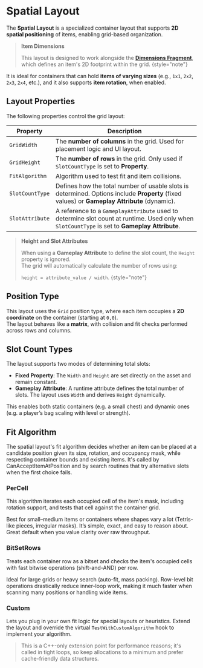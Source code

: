 # Spatial Layout
<primary-label ref="inventory"/>
<secondary-label ref="experimental"/>

The **Spatial Layout** is a specialized container layout that supports **2D spatial positioning** of items, enabling 
grid-based organization.

> **Item Dimensions**
>
> This layout is designed to work alongside the [**Dimensions Fragment**](inv_fragment_dimensions.md), which defines an 
> item's 2D footprint within the grid.
{style="note"}

It is ideal for containers that can hold **items of varying sizes** (e.g., `1x1`, `2x2`, `2x3`, `2x4`, etc.), and it 
also supports **item rotation**, when enabled.

## Layout Properties

The following properties control the grid layout:

| Property        | Description                                                                                                                                   |
|-----------------|-----------------------------------------------------------------------------------------------------------------------------------------------|
| `GridWidth`     | The **number of columns** in the grid. Used for placement logic and UI layout.                                                                |
| `GridHeight`    | The **number of rows** in the grid. Only used if `SlotCountType` is set to **Property**.                                                      |
| `FitAlgorithm`  | Algorithm used to test fit and item collisions.                                                                                               |
| `SlotCountType` | Defines how the total number of usable slots is determined. Options include **Property** (fixed values) or **Gameplay Attribute** (dynamic).  |
| `SlotAttribute` | A reference to a `GameplayAttribute` used to determine slot count at runtime. Used only when `SlotCountType` is set to **Gameplay Attribute**. |

> **Height and Slot Attributes**
>
> When using a **Gameplay Attribute** to define the slot count, the `Height` property is ignored.  
> The grid will automatically calculate the number of rows using:  
> 
> `height = attribute_value / width`.
{style="note"}

## Position Type

This layout uses the `Grid` position type, where each item occupies a **2D coordinate** on the container (starting at `0,0`).  
The layout behaves like a **matrix**, with collision and fit checks performed across rows and columns.

## Slot Count Types

The layout supports two modes of determining total slots:

- **Fixed Property**: The `Width` and `Height` are set directly on the asset and remain constant.
- **Gameplay Attribute**: A runtime attribute defines the total number of slots. The layout uses `Width` and derives `Height` dynamically.

This enables both static containers (e.g. a small chest) and dynamic ones (e.g. a player’s bag scaling with level or strength).

## Fit Algorithm

The spatial layout's fit algorithm decides whether an item can be placed at a candidate position given its size, rotation, 
and occupancy mask, while respecting container bounds and existing items. It's called by CanAcceptItemAtPosition and by 
search routines that try alternative slots when the first choice fails.

### PerCell
This algorithm iterates each occupied cell of the item's mask, including rotation support, and tests that cell against 
the container grid.

Best for small–medium items or containers where shapes vary a lot (Tetris-like pieces, irregular masks). It’s simple, 
exact, and easy to reason about. Great default when you value clarity over raw throughput.

### BitSetRows
Treats each container row as a bitset and checks the item's occupied cells with fast bitwise operations (shift-and-AND) 
per row.

Ideal for large grids or heavy search (auto-fit, mass packing). Row-level bit operations drastically reduce inner-loop work, 
making it much faster when scanning many positions or handling wide items.

### Custom
Lets you plug in your own fit logic for special layouts or heuristics. Extend the layout and override the virtual 
`TestWithCustomAlgorithm` hook to implement your algorithm. 

> This is a C++-only extension point for performance reasons; it's called in tight loops, so keep allocations to a 
> minimum and prefer cache-friendly data structures.